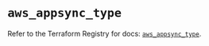 # `aws_appsync_type`

Refer to the Terraform Registry for docs: [`aws_appsync_type`](https://registry.terraform.io/providers/hashicorp/aws/4.67.0/docs/resources/appsync_type).
